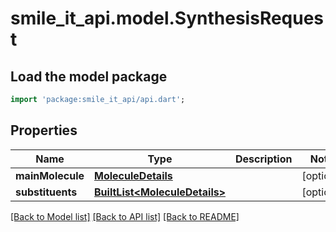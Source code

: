 # smile_it_api.model.SynthesisRequest

## Load the model package
```dart
import 'package:smile_it_api/api.dart';
```

## Properties
Name | Type | Description | Notes
------------ | ------------- | ------------- | -------------
**mainMolecule** | [**MoleculeDetails**](MoleculeDetails.md) |  | [optional] 
**substituents** | [**BuiltList&lt;MoleculeDetails&gt;**](MoleculeDetails.md) |  | [optional] 

[[Back to Model list]](../README.md#documentation-for-models) [[Back to API list]](../README.md#documentation-for-api-endpoints) [[Back to README]](../README.md)


